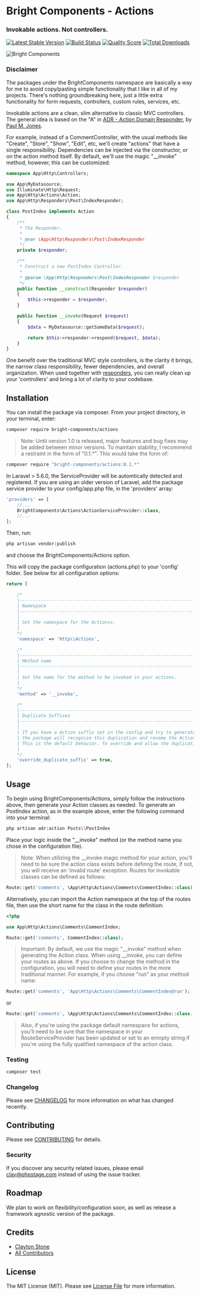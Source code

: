 # Bright Components - Actions
### Invokable actions. Not controllers.

[![Latest Stable Version](https://poser.pugx.org/bright-components/actions/v/stable)](https://packagist.org/packages/bright-components/actions)
[![Build Status](https://img.shields.io/travis/bright-components/actions/master.svg)](https://travis-ci.org/bright-components/actions)
[![Quality Score](https://img.shields.io/scrutinizer/g/bright-components/actions.svg)](https://scrutinizer-ci.com/g/bright-components/actions)
[![Total Downloads](https://poser.pugx.org/bright-components/actions/downloads)](https://packagist.org/packages/bright-components/actions)

![Bright Components](https://s3.us-east-2.amazonaws.com/bright-components/bc_large.png "Bright Components")

### Disclaimer
The packages under the BrightComponents namespace are basically a way for me to avoid copy/pasting simple functionality that I like in all of my projects. There's nothing groundbreaking here, just a little extra functionality for form requests, controllers, custom rules, services, etc.

Invokable actions are a clean, slim alternative to classic MVC controllers. The general idea is based on the "A" in [ADR - Action Domain Responder](http://paul-m-jones.com/archives/5970), by [Paul M. Jones](https://twitter.com/pmjones).

For example, instead of a CommentController, with the usual methods like "Create", "Store", "Show", "Edit", etc, we'll create "actions" that have a single responsibility. Dependencies can be injected via the constructor, or on the action method itself. By default, we'll use the magic "__invoke" method, however, this can be customized:
```php
namespace App\Http\Controllers;

use App\MyDatasource;
use Illuminate\Http\Request;
use App\Http\Actions\Action;
use App\Http\Responders\Post\IndexResponder;

class PostIndex implements Action
{
    /**
     * The Responder.
     *
     * @var \App\Http\Responders\Post\IndexResponder
     */
    private $responder;

    /**
     * Construct a new PostIndex Controller.
     *
     * @param \App\Http\Responders\Post\IndexResponder $responder
     */
    public function __construct(Responder $responder)
    {
        $this->responder = $responder;
    }

    public function __invoke(Request $request)
    {
        $data = MyDatasource::getSomeData($request);

        return $this->responder->respond($request, $data);
    }
}
```

One benefit over the traditional MVC style controllers, is the clarity it brings, the narrow class responsibility, fewer dependencies, and overall organization. When used together with [responders](https://github.com/bright-components/responders), you can really clean up your 'controllers' and bring a lot of clarity to your codebase.

## Installation
You can install the package via composer. From your project directory, in your terminal, enter:
```bash
composer require bright-components/actions
```
> Note: Until version 1.0 is released, major features and bug fixes may be added between minor versions. To maintain stability, I recommend a restraint in the form of "0.1.*". This would take the form of:
```bash
composer require "bright-components/actions:0.1.*"
```

In Laravel > 5.6.0, the ServiceProvider will be automtically detected and registered.
If you are using an older version of Laravel, add the package service provider to your config/app.php file, in the 'providers' array:
```php
'providers' => [
    //...
    BrightComponents\Actions\ActionServiceProvider::class,
    //...
];
```

Then, run:
```bash
php artisan vendor:publish
```
and choose the BrightComponents/Actions option.

This will copy the package configuration (actions.php) to your 'config' folder.
See below for all configuration options:

```php
return [

    /*
    |--------------------------------------------------------------------------
    | Namespace
    |--------------------------------------------------------------------------
    |
    | Set the namespace for the Actionss.
    |
    */
    'namespace' => 'Http\\Actions',

    /*
    |--------------------------------------------------------------------------
    | Method name
    |--------------------------------------------------------------------------
    |
    | Set the name for the mothod to be invoked in your actions.
    |
    */
    'method' => '__invoke',

    /*
    |--------------------------------------------------------------------------
    | Duplicate Suffixes
    |--------------------------------------------------------------------------
    |
    | If you have a Action suffix set in the config and try to generate a Action that also includes the suffix,
    | the package will recognize this duplication and rename the Action to remove the extra suffix.
    | This is the default behavior. To override and allow the duplication, change to false.
    |
    */
    'override_duplicate_suffix' => true,
];
```

## Usage
To begin using BrightComponents/Actions, simply follow the instructions above, then generate your Action classes as needed.
To generate an PostIndex action, as in the example above, enter the following command into your terminal:
```bash
php artisan adr:action Posts\\PostIndex
```

Place your logic inside the "__invoke" method (or the method name you chose in the configuration file).
> Note: When utilizing the __invoke magic method for your action, you'll need to be sure the action class exists before definng the route, if not, you will receive an 'invalid route' exception. Routes for invokable classes can be defined as follows:
```php
Route::get('comments', \App\Http\Actions\Comments\CommentIndex::class);
```

Alternatively, you can import the Action namespace at the top of the routes file, then use the short name for the class in the route definition:
```php
<?php

use App\Http\Actions\Comments\CommentIndex;

Route::get('comments', CommentIndex::class);
```

> Important: By default, we use the magic "__invoke" method when generating the Action class. When using __invoke, you can define your routes as above. If you choose to change the method in the configuration, you will need to define your routes in the more traditional manner. For example, if you choose "run" as your method name:
```php
Route::get('comments', 'App\Http\Actions\Comments\CommentIndex@run');
```
or
```php
Route::get('comments', \App\Http\Actions\Comments\CommentIndex::class.'@run');
```

> Also, if you're using the package default namespace for actions, you'll need to be sure that the namespace in your RouteServiceProvider has been updated or set to an emnpty string if you're using the fully qualified namespace of the action class.

### Testing

``` bash
composer test
```

### Changelog

Please see [CHANGELOG](CHANGELOG.md) for more information on what has changed recently.

## Contributing

Please see [CONTRIBUTING](CONTRIBUTING.md) for details.

### Security

If you discover any security related issues, please email clay@phpstage.com instead of using the issue tracker.

## Roadmap

We plan to work on flexibility/configuration soon, as well as release a framework agnostic version of the package.

## Credits

- [Clayton Stone](https://github.com/devcircus)
- [All Contributors](../../contributors)

## License

The MIT License (MIT). Please see [License File](LICENSE.md) for more information.
